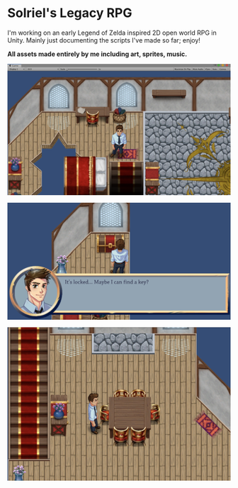 # Solriel's Legacy RPG
I'm working on an early Legend of Zelda inspired 2D open world RPG in Unity. Mainly just documenting the scripts I've made so far; enjoy!

__All assets made entirely by me including art, sprites, music.__

![alt text](https://raw.githubusercontent.com/gabriellemadden/LegacyRPG/master/Screen%20Shot%202019-10-15%20at%2011.01.16%20PM.png)

![alt_text](https://raw.githubusercontent.com/gabriellemadden/Legacy-RPG/master/Screenshots/Screen%20Shot%202020-02-10%20at%208.31.21%20PM.png)

![alt text](https://raw.githubusercontent.com/gabriellemadden/LegacyRPG/master/Screen%20Shot%202019-10-15%20at%2011.11.51%20PM.png)
